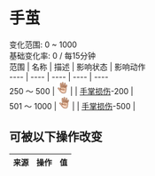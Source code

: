 # 手茧  
变化范围: 0 ~ 1000  
基础变化率: 0 / 每15分钟  
范围  |  名称  |  描述  |  影响状态  |  影响动作  
----  |  ----  |  ----  |  ----  |  ----  
250 ～ 500  |  <img decoding="async" src="Sprite/Hand.png" style="width:20px;">  |    |  [手掌损伤](HandDamage.md)-200  |    
501 ～ 1000  |  <img decoding="async" src="Sprite/Hand.png" style="width:20px;">  |    |  [手掌损伤](HandDamage.md)-500  |    
## 可被以下操作改变  
来源  |  操作  |  值  
----  |  ----  |  ----  
